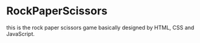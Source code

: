 # RockPaperScissors
this is the rock paper scissors game basically designed by HTML, CSS and JavaScript.
